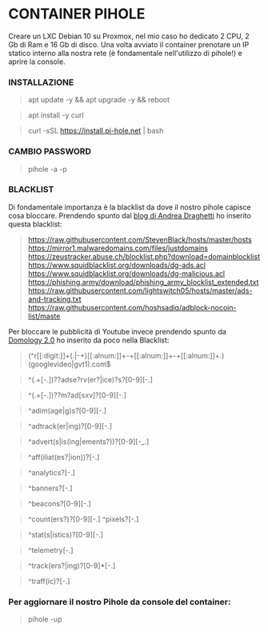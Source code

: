 # CONTAINER PIHOLE

Creare un LXC Debian 10 su Proxmox, nel mio caso ho dedicato 2 CPU, 2 Gb di Ram e 16 Gb di disco.
Una volta avviato il container prenotare un IP statico interno alla nostra rete (è fondamentale nell'utilizzo di pihole!) e aprire la console.

### INSTALLAZIONE

> apt update -y && apt upgrade -y && reboot

> apt install -y curl

> curl -sSL https://install.pi-hole.net | bash

### CAMBIO PASSWORD
> pihole -a -p

### BLACKLIST
Di fondamentale importanza è la blacklist da dove il nostro pihole capisce cosa bloccare. Prendendo spunto dal [blog di Andrea Draghetti] ho inserito questa blacklist:

> https://raw.githubusercontent.com/StevenBlack/hosts/master/hosts
> https://mirror1.malwaredomains.com/files/justdomains
> https://zeustracker.abuse.ch/blocklist.php?download=domainblocklist
> https://www.squidblacklist.org/downloads/dg-ads.acl
> https://www.squidblacklist.org/downloads/dg-malicious.acl
> https://phishing.army/download/phishing_army_blocklist_extended.txt
> https://raw.githubusercontent.com/lightswitch05/hosts/master/ads-and-tracking.txt
> https://raw.githubusercontent.com/hoshsadiq/adblock-nocoin-list/maste

Per bloccare le pubblicità di Youtube invece prendendo spunto da [Domology 2.0] ho inserito da poco nella Blacklist:
> (^r[[:digit:]]+(.|-+)[[:alnum:]]+-+[[:alnum:]]+-+[[:alnum:]]+.)(googlevideo|gvt1).com$

> ^(.+[-.])??adse?rv(er?|ice)?s?[0-9][-.]

> ^(.+[-.])??m?ad[sxv]?[0-9][-.]

> ^adim(age|g)s?[0-9][-.]

> ^adtrack(er|ing)?[0-9][-.]

> ^advert(s|is(ing|ements?))?[0-9][-_.]

> ^aff(iliat(es?|ion))?[-.]

> ^analytics?[-.]

> ^banners?[-.]

> ^beacons?[0-9][-.]

> ^count(ers?)?[0-9][-.] ^pixels?[-.]

> ^stat(s|istics)?[0-9][-.]

> ^telemetry[-.]

> ^track(ers?|ing)?[0-9]*[-.]

> ^traff(ic)?[-.]

### Per aggiornare il nostro Pihole da console del container:
> pihole -up


[blog di Andrea Draghetti]: <https://www.andreadraghetti.it/block-list-e-white-list-per-pi-hole-e-ad-blocker/>
[Domology 2.0]:<https://domology.es/bloquear-anuncios-de-youtube-con-pi-hole/>
